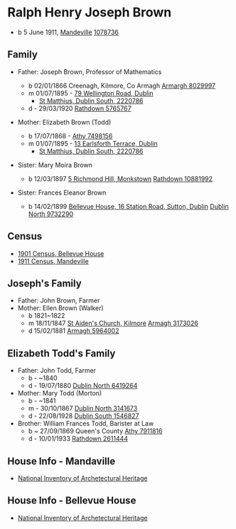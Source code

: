 # Ralph Henry Joseph Brown

- b 5 June 1911, [Mandeville](https://www.google.com/maps/place/Mandeville,+Torquay+Rd,+Foxrock,+Dublin+18,+Ireland/@53.2706439,-6.1870742,17z/data=!3m1!4b1!4m5!3m4!1s0x48670856fe88ccd9:0xc3a92c52080930c8!8m2!3d53.2706407!4d-6.1848855) [1078736](https://civilrecords.irishgenealogy.ie/churchrecords/details-civil/3e02b91078736?b=https%3A%2F%2Fcivilrecords.irishgenealogy.ie%2Fchurchrecords%2Fcivil-perform-search.jsp%3Fnamefm%3Dralph%26namel%3Dbrown%26location%3D%26yyfrom%3D1911%26yyto%3D1911%26type%3DB%26submit%3DSearch)

## Family

- Father: Joseph Brown, Professor of Mathematics
  - b 02/01/1866 Creenagh, Kilmore, Co Armagh [Armargh 8029997](https://civilrecords.irishgenealogy.ie/churchrecords/details-civil/98a4ce8029997?b=https%3A%2F%2Fcivilrecords.irishgenealogy.ie%2Fchurchrecords%2Fcivil-perform-search.jsp%3Fnamefm%3DJoseph%26namel%3DBrown%26location%3D%26yyfrom%3D1865%26yyto%3D1866%26type%3DB%26submit%3DSearch%26sort%3D%26pageSize%3D100%26century%3D%26decade%3D%26exact%3D%26ddBfrom%3D%26ddMfrom%3D%26ddDfrom%3D%26ddPfrom%3D%26mmBfrom%3D%26mmMfrom%3D%26mmDfrom%3D%26mmPfrom%3D%26yyBfrom%3D%26yyMfrom%3D%26yyDfrom%3D%26yyPfrom%3D%26ddBto%3D%26ddMto%3D%26ddDto%3D%26ddPto%3D%26mmBto%3D%26mmMto%3D%26mmDto%3D%26mmPto%3D%26yyBto%3D%26yyMto%3D%26yyDto%3D%26yyPto%3D%26locationB%3D%26locationM%3D%26locationD%3D%26locationP%3D%26keywordb%3D%26keywordm%3D%26keywordd%3D%26keywordp%3D%26event%3D%26district%3D)
  - m 01/07/1895 - [79 Wellington Road, Dublin](https://www.google.com/maps/place/79+Wellington+Rd,+Ballsbridge,+Dublin,+D04+X6C7,+Ireland/@53.3289726,-6.2445198,17z/data=!3m1!4b1!4m5!3m4!1s0x48670eb94248d639:0x23459ca2600ea67e!8m2!3d53.3289694!4d-6.2423311)
    - [St Matthius, Dublin South, 2220786](https://civilrecords.irishgenealogy.ie/churchrecords/details-civil/d851f82220786?b=https%3A%2F%2Fcivilrecords.irishgenealogy.ie%2Fchurchrecords%2Fcivil-perform-search.jsp%3Fnamefm%3Djoseph%26namel%3Dbrown%26location%3D%26yyfrom%3D1895%26yyto%3D1895%26type%3DM%26submit%3DSearch)
  - d - 29/03/1920 [Rathdown 5765767](https://civilrecords.irishgenealogy.ie/churchrecords/details-civil/e46f745765767?b=https%3A%2F%2Fcivilrecords.irishgenealogy.ie%2Fchurchrecords%2Fcivil-perform-search.jsp%3Fnamefm%3Djoseph%26namel%3Dbrown%26location%3D%26yyfrom%3D1920%26yyto%3D1920%26type%3DD%26submit%3DSearch%26sort%3D%26pageSize%3D100%26century%3D%26decade%3D%26exact%3D%26ddBfrom%3D%26ddMfrom%3D%26ddDfrom%3D%26ddPfrom%3D%26mmBfrom%3D%26mmMfrom%3D%26mmDfrom%3D%26mmPfrom%3D%26yyBfrom%3D%26yyMfrom%3D%26yyDfrom%3D%26yyPfrom%3D%26ddBto%3D%26ddMto%3D%26ddDto%3D%26ddPto%3D%26mmBto%3D%26mmMto%3D%26mmDto%3D%26mmPto%3D%26yyBto%3D%26yyMto%3D%26yyDto%3D%26yyPto%3D%26locationB%3D%26locationM%3D%26locationD%3D%26locationP%3D%26keywordb%3D%26keywordm%3D%26keywordd%3D%26keywordp%3D%26event%3D%26district%3DRathdown)
- Mother: Elizabeth Brown (Todd)
  - b 17/07/1868 - [Athy 7498156](https://civilrecords.irishgenealogy.ie/churchrecords/details-civil/0232117498156?b=https%3A%2F%2Fcivilrecords.irishgenealogy.ie%2Fchurchrecords%2Fcivil-perform-search.jsp%3Fnamefm%3Delizabeth%26namel%3Dtodd%26location%3D%26yyfrom%3D1865%26yyto%3D1877%26type%3DB%26submit%3DSearch)
  - m 01/07/1895 - [13 Earlsforth Terrace, Dublin](https://www.google.com/maps/place/13+Earlsfort+Terrace,+Saint+Kevin's,+Dublin,+Ireland/@53.3336121,-6.2599424,17z/data=!3m1!4b1!4m5!3m4!1s0x48670ea1f56daf05:0x1a5be4489d5fc5b5!8m2!3d53.3336102!4d-6.2586522)
    - [St Matthius, Dublin South, 2220786](https://civilrecords.irishgenealogy.ie/churchrecords/details-civil/d851f82220786?b=https%3A%2F%2Fcivilrecords.irishgenealogy.ie%2Fchurchrecords%2Fcivil-perform-search.jsp%3Fnamefm%3Djoseph%26namel%3Dbrown%26location%3D%26yyfrom%3D1895%26yyto%3D1895%26type%3DM%26submit%3DSearch)

- Sister: Mary Moira Brown
  - b 12/03/1897 [5 Richmond Hill, Monkstown](https://www.google.com/maps/place/5+Richmond+Hill,+Monkstown,+Co.+Dublin,+A94+WD88,+Ireland/@53.2916107,-6.1555891,17z/data=!4m5!3m4!1s0x4867089962c412a5:0xec179ba42f48bfb9!8m2!3d53.2916107!4d-6.1534004) [Rathdown 10881992](https://civilrecords.irishgenealogy.ie/churchrecords/details-civil/61b8b810881992?b=https%3A%2F%2Fcivilrecords.irishgenealogy.ie%2Fchurchrecords%2Fcivil-perform-search.jsp%3Fnamefm%3D%26namel%3Dbrown%26exact%3D%26name2fm%3D%26name2l%3D%26location%3D%26yyfrom%3D1897%26yyto%3D1899%26type%3DB%26century%3D%26decade%3D%26sort%3D%26pageSize%3D100%26ddBfrom%3D%26mmBfrom%3D%26yyBfrom%3D%26ddMfrom%3D%26mmMfrom%3D%26yyMfrom%3D%26ddDfrom%3D%26mmDfrom%3D%26yyDfrom%3D%26ddPfrom%3D%26mmPfrom%3D%26yyPfrom%3D%26ddBto%3D%26mmBto%3D%26yyBto%3D%26ddMto%3D%26mmMto%3D%26yyMto%3D%26ddDto%3D%26mmDto%3D%26yyDto%3D%26ddPto%3D%26mmPto%3D%26yyPto%3D%26locationB%3D%26locationM%3D%26locationD%3D%26locationP%3D%26keywordb%3D%26keywordm%3D%26keywordd%3D%26keywordp%3D%26event%3D%26district%3DRathdown%26submit%3DSearch)

- Sister: Frances Eleanor Brown
  - b 14/02/1899 [Bellevue House, 16 Station Road, Sutton, Dublin](https://www.google.com/maps/place/Bellevue+House,+Station+Rd,+Burrow,+Dublin+13,+Ireland/@53.3907775,-6.1140266,3a,75y,33.58h,90t/data=!3m7!1e1!3m5!1sd2qWJ18P7bTHOlYehH3DIQ!2e0!6shttps:%2F%2Fstreetviewpixels-pa.googleapis.com%2Fv1%2Fthumbnail%3Fpanoid%3Dd2qWJ18P7bTHOlYehH3DIQ%26cb_client%3Dsearch.gws-prod.gps%26w%3D86%26h%3D86%26yaw%3D33.57616%26pitch%3D0%26thumbfov%3D100!7i16384!8i8192!4m5!3m4!1s0x486705212b2a8c9b:0x302eb97ccd6d88!8m2!3d53.3910084!4d-6.1137703) [Dublin North 9732290](https://civilrecords.irishgenealogy.ie/churchrecords/details-civil/f9afb59732290?b=https%3A%2F%2Fcivilrecords.irishgenealogy.ie%2Fchurchrecords%2Fcivil-perform-search.jsp%3Fnamefm%3Dfrances%26namel%3DBrown%26location%3D%26yyfrom%3D1898%26yyto%3D1900%26type%3DB%26submit%3DSearch)

## Census

- [1901 Census, Bellevue House](http://www.census.nationalarchives.ie/pages/1901/Dublin/Howth/Burrow/1270446/)
- [1911 Census, Mandeville](http://www.census.nationalarchives.ie/pages/1911/Dublin/Stillorgan/Galloping_Green__South/90784/)

## Joseph's Family

- Father: John Brown, Farmer
- Mother: Ellen Brown (Walker)
  - b 1821~1822
  - m 18/11/1847 [St Aiden's Church, Kilmore](https://www.google.com/maps/place/St+Aidans+Church+of+Ireland/@54.3998936,-6.5500341,17.39z/data=!4m13!1m7!3m6!1s0x4860ed94efe67de9:0x4a0e587fb0be7765!2sKilmore,+Armagh+BT61+8PA!3b1!8m2!3d54.39872!4d-6.5472!3m4!1s0x4860edba8e1a5a93:0x2216c3dcfaaeff2c!8m2!3d54.4003389!4d-6.5483227) [Armagh 3173026](https://civilrecords.irishgenealogy.ie/churchrecords/details-civil/3d13873173026?b=https%3A%2F%2Fcivilrecords.irishgenealogy.ie%2Fchurchrecords%2Fcivil-perform-search.jsp%3Fnamefm%3Djohn%26namel%3Dbrown%26location%3DArmagh%26yyfrom%3D1840%26yyto%3D1866%26type%3DM%26submit%3DSearch%26sort%3D%26pageSize%3D100%26century%3D%26decade%3D%26exact%3D%26ddBfrom%3D%26ddMfrom%3D%26ddDfrom%3D%26ddPfrom%3D%26mmBfrom%3D%26mmMfrom%3D%26mmDfrom%3D%26mmPfrom%3D%26yyBfrom%3D%26yyMfrom%3D%26yyDfrom%3D%26yyPfrom%3D%26ddBto%3D%26ddMto%3D%26ddDto%3D%26ddPto%3D%26mmBto%3D%26mmMto%3D%26mmDto%3D%26mmPto%3D%26yyBto%3D%26yyMto%3D%26yyDto%3D%26yyPto%3D%26locationB%3D%26locationM%3D%26locationD%3D%26locationP%3D%26keywordb%3D%26keywordm%3D%26keywordd%3D%26keywordp%3D%26event%3D%26district%3DArmagh)
  - d 15/02/1881 [Armagh 5964002](https://civilrecords.irishgenealogy.ie/churchrecords/details-civil/d019695964002?b=https%3A%2F%2Fcivilrecords.irishgenealogy.ie%2Fchurchrecords%2Fcivil-perform-search.jsp%3Fnamefm%3Dellen%26namel%3Dbrown%26location%3DArmagh%26yyfrom%3D1866%26yyto%3D1910%26type%3DB%26type%3DD%26submit%3DSearch%26sort%3D%26pageSize%3D100%26century%3D%26decade%3D%26exact%3D%26ddBfrom%3D%26ddMfrom%3D%26ddDfrom%3D%26ddPfrom%3D%26mmBfrom%3D%26mmMfrom%3D%26mmDfrom%3D%26mmPfrom%3D%26yyBfrom%3D%26yyMfrom%3D%26yyDfrom%3D%26yyPfrom%3D%26ddBto%3D%26ddMto%3D%26ddDto%3D%26ddPto%3D%26mmBto%3D%26mmMto%3D%26mmDto%3D%26mmPto%3D%26yyBto%3D%26yyMto%3D%26yyDto%3D%26yyPto%3D%26locationB%3D%26locationM%3D%26locationD%3D%26locationP%3D%26keywordb%3D%26keywordm%3D%26keywordd%3D%26keywordp%3D%26event%3D%26district%3DArmagh)

## Elizabeth Todd's Family

- Father: John Todd, Farmer
  - b - ~1840
  - d - 19/07/1880 [Dublin North 6419264](https://civilrecords.irishgenealogy.ie/churchrecords/details-civil/5505a86419264?b=https%3A%2F%2Fcivilrecords.irishgenealogy.ie%2Fchurchrecords%2Fcivil-perform-search.jsp%3Fnamefm%3Djohn%26namel%3Dtodd%26exact%3D%26name2fm%3D%26name2l%3D%26location%3D%26yyfrom%3D1869%26yyto%3D1930%26type%3DD%26century%3D%26decade%3D%26sort%3D%26pageSize%3D100%26ddBfrom%3D%26mmBfrom%3D%26yyBfrom%3D%26ddMfrom%3D%26mmMfrom%3D%26yyMfrom%3D%26ddDfrom%3D%26mmDfrom%3D%26yyDfrom%3D%26ddPfrom%3D%26mmPfrom%3D%26yyPfrom%3D%26ddBto%3D%26mmBto%3D%26yyBto%3D%26ddMto%3D%26mmMto%3D%26yyMto%3D%26ddDto%3D%26mmDto%3D%26yyDto%3D%26ddPto%3D%26mmPto%3D%26yyPto%3D%26locationB%3D%26locationM%3D%26locationD%3D%26locationP%3D%26keywordb%3D%26keywordm%3D%26keywordd%3D%26keywordp%3D%26event%3D%26district%3DDublin%2BNorth%26submit%3DSearch)
- Mother: Mary Todd (Morton)
  - b - ~1841
  - m - 30/10/1867 [Dublin North 3141673](https://civilrecords.irishgenealogy.ie/churchrecords/details-civil/c13ec53141673?b=https%3A%2F%2Fcivilrecords.irishgenealogy.ie%2Fchurchrecords%2Fcivil-perform-search.jsp%3Fnamefm%3Djohn%26namel%3Dtodd%26location%3D%26yyfrom%3D1867%26yyto%3D1867%26type%3DM%26submit%3DSearch%26sort%3D%26pageSize%3D100%26century%3D%26decade%3D%26exact%3D%26ddBfrom%3D%26ddMfrom%3D%26ddDfrom%3D%26ddPfrom%3D%26mmBfrom%3D%26mmMfrom%3D%26mmDfrom%3D%26mmPfrom%3D%26yyBfrom%3D%26yyMfrom%3D%26yyDfrom%3D%26yyPfrom%3D%26ddBto%3D%26ddMto%3D%26ddDto%3D%26ddPto%3D%26mmBto%3D%26mmMto%3D%26mmDto%3D%26mmPto%3D%26yyBto%3D%26yyMto%3D%26yyDto%3D%26yyPto%3D%26locationB%3D%26locationM%3D%26locationD%3D%26locationP%3D%26keywordb%3D%26keywordm%3D%26keywordd%3D%26keywordp%3D%26event%3D%26district%3DDublin%2BNorth)
  - d - 22/08/1928 [Dublin South 1546827](https://civilrecords.irishgenealogy.ie/churchrecords/details-civil/1843c21546827?b=https%3A%2F%2Fcivilrecords.irishgenealogy.ie%2Fchurchrecords%2Fcivil-perform-search.jsp%3Fnamefm%3Dmary%26namel%3Dtodd%26exact%3D%26name2fm%3D%26name2l%3D%26location%3D%26yyfrom%3D%26yyto%3D%26type%3DD%26century%3D%26decade%3D%26sort%3D%26pageSize%3D100%26ddBfrom%3D%26mmBfrom%3D%26yyBfrom%3D%26ddMfrom%3D%26mmMfrom%3D%26yyMfrom%3D%26ddDfrom%3D%26mmDfrom%3D%26yyDfrom%3D%26ddPfrom%3D%26mmPfrom%3D%26yyPfrom%3D%26ddBto%3D%26mmBto%3D%26yyBto%3D%26ddMto%3D%26mmMto%3D%26yyMto%3D%26ddDto%3D%26mmDto%3D%26yyDto%3D%26ddPto%3D%26mmPto%3D%26yyPto%3D%26locationB%3D%26locationM%3D%26locationD%3D%26locationP%3D%26keywordb%3D%26keywordm%3D%26keywordd%3D%26keywordp%3D%26event%3D%26district%3DDublin%2BSouth%26submit%3DSearch)
- Brother: William Frances Todd, Barister at Law
  - b ~ 27/09/1869 Queen's County [Athy 7911816](https://civilrecords.irishgenealogy.ie/churchrecords/details-civil/cc4aa07911816?b=https%3A%2F%2Fcivilrecords.irishgenealogy.ie%2Fchurchrecords%2Fcivil-perform-search.jsp%3Fnamefm%3Dwilliam%26namel%3Dtodd%26exact%3D%26name2fm%3D%26name2l%3D%26location%3D%26yyfrom%3D1865%26yyto%3D1877%26type%3DB%26century%3D%26decade%3D%26sort%3D%26pageSize%3D100%26ddBfrom%3D%26mmBfrom%3D%26yyBfrom%3D%26ddMfrom%3D%26mmMfrom%3D%26yyMfrom%3D%26ddDfrom%3D%26mmDfrom%3D%26yyDfrom%3D%26ddPfrom%3D%26mmPfrom%3D%26yyPfrom%3D%26ddBto%3D%26mmBto%3D%26yyBto%3D%26ddMto%3D%26mmMto%3D%26yyMto%3D%26ddDto%3D%26mmDto%3D%26yyDto%3D%26ddPto%3D%26mmPto%3D%26yyPto%3D%26locationB%3D%26locationM%3D%26locationD%3D%26locationP%3D%26keywordb%3D%26keywordm%3D%26keywordd%3D%26keywordp%3D%26event%3D%26district%3DAthy%26submit%3DSearch)
  - d - 10/01/1933 [Rathdown 2611444](https://civilrecords.irishgenealogy.ie/churchrecords/details-civil/fe92f32611444?b=https%3A%2F%2Fcivilrecords.irishgenealogy.ie%2Fchurchrecords%2Fcivil-perform-search.jsp%3Fnamefm%3Dwilliam%26namel%3Dtodd%26location%3D%26yyfrom%3D%26yyto%3D%26type%3DD%26submit%3DSearch)

## House Info - Mandaville

- [National Inventory of Archetectural Heritage](https://www.buildingsofireland.ie/buildings-search/building/60230026/mandeville-torquay-road-galloping-green-south-dun-laoghaire-rathdown)

## House Info - Bellevue House

- [National Inventory of Archetectural Heritage](https://www.buildingsofireland.ie/buildings-search/building/11358010/bellevue-house-16-station-road-burrow-co-by-howth-ed-sutton-dublin)
